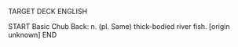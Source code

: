 TARGET DECK
ENGLISH

START
Basic
Chub
Back: n. (pl. Same) thick-bodied river fish. [origin unknown]
END
